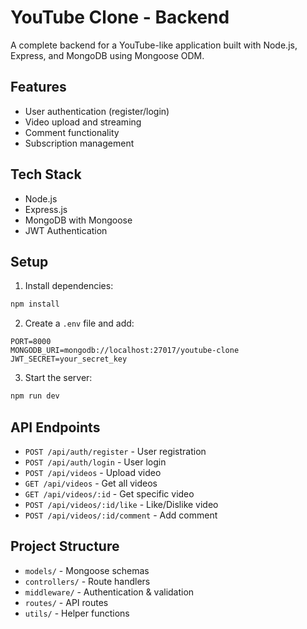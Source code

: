 # YouTube Clone - Backend

A complete backend for a YouTube-like application built with Node.js, Express, and MongoDB using Mongoose ODM.

## Features

- User authentication (register/login)
- Video upload and streaming
- Comment functionality
- Subscription management

## Tech Stack

- Node.js
- Express.js
- MongoDB with Mongoose
- JWT Authentication

## Setup

1. Install dependencies:
```bash
npm install
```

2. Create a `.env` file and add:
```
PORT=8000
MONGODB_URI=mongodb://localhost:27017/youtube-clone
JWT_SECRET=your_secret_key
```

3. Start the server:
```bash
npm run dev
```

## API Endpoints

- `POST /api/auth/register` - User registration
- `POST /api/auth/login` - User login
- `POST /api/videos` - Upload video
- `GET /api/videos` - Get all videos
- `GET /api/videos/:id` - Get specific video
- `POST /api/videos/:id/like` - Like/Dislike video
- `POST /api/videos/:id/comment` - Add comment

## Project Structure

- `models/` - Mongoose schemas
- `controllers/` - Route handlers
- `middleware/` - Authentication & validation
- `routes/` - API routes
- `utils/` - Helper functions

